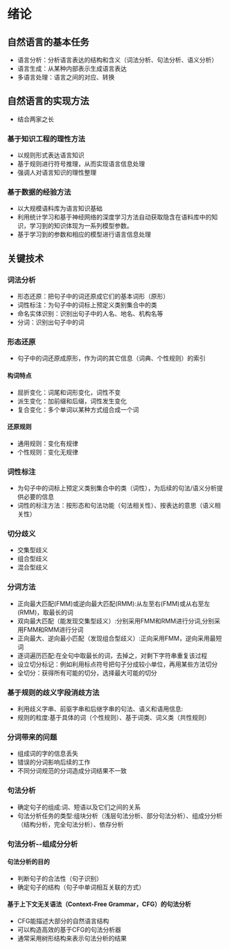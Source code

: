 # 绪论
## 自然语言的基本任务
* 语言分析：分析语言表达的结构和含义（词法分析、句法分析、语义分析）
* 语言生成：从某种内部表示生成语言表达
* 多语言处理：语言之间的对应、转换

## 自然语言的实现方法
* 结合两家之长
### 基于知识工程的理性方法
* 以规则形式表达语言知识
* 基于规则进行符号推理，从而实现语言信息处理
* 强调人对语言知识的理性整理
### 基于数据的经验方法
* 以大规模语料库为语言知识基础
* 利用统计学习和基于神经网络的深度学习方法自动获取隐含在语料库中的知识，学习到的知识体现为一系列模型参数。
* 基于学习到的参数和相应的模型进行语言信息处理

## 关键技术
### 词法分析
* 形态还原：把句子中的词还原成它们的基本词形（原形）
* 词性标注：为句子中的词标上预定义类别集合中的类
* 命名实体识别：识别出句子中的人名、地名、机构名等
* 分词：识别出句子中的词

### 形态还原
* 句子中的词还原成原形，作为词的其它信息（词典、个性规则）的索引
#### 构词特点
* 屈折变化：词尾和词形变化，词性不变
* 派生变化：加前缀和后缀，词性发生变化
* 复合变化：多个单词以某种方式组合成一个词
####  还原规则
* 通用规则：变化有规律
* 个性规则：变化无规律

### 词性标注
* 为句子中的词标上预定义类别集合中的类（词性），为后续的句法/语义分析提供必要的信息
* 词性的标注方法：按形态和句法功能（句法相关性）、按表达的意思（语义相关性）

### 切分歧义
* 交集型歧义
* 组合型歧义
* 混合型歧义

### 分词方法
* 正向最大匹配(FMM)或逆向最大匹配(RMM):从左至右(FMM)或从右至左(RMM)，取最长的词
* 双向最大匹配（能发现交集型歧义）:分别采用FMM和RMM进行分词,分别采用FMM和RMM进行分词
* 正向最大、逆向最小匹配（发现组合型歧义）:正向采用FMM，逆向采用最短词
* 逐词遍历匹配:在全句中取最长的词，去掉之，对剩下字符串重复该过程
* 设立切分标记：例如利用标点符号把句子分成较小单位，再用某些方法切分
* 全切分：获得所有可能的切分，选择最大可能的切分

### 基于规则的歧义字段消歧方法
* 利用歧义字串、前驱字串和后继字串的句法、语义和语用信息:
* 规则的粒度:基于具体的词（个性规则）、基于词类、词义类（共性规则）

### 分词带来的问题
* 组成词的字的信息丢失
* 错误的分词影响后续的工作
* 不同分词规范的分词造成分词结果不一致

### 句法分析
* 确定句子的组成:词、短语以及它们之间的关系
* 句法分析任务的类型:组块分析（浅层句法分析、部分句法分析）、组成分分析（结构分析，完全句法分析）、依存分析

### 句法分析--组成分分析
#### 句法分析的目的
* 判断句子的合法性（句子识别）
* 确定句子的结构（句子中单词相互关联的方式）
#### 基于上下文无关语法（Context-Free Grammar，CFG）的句法分析
* CFG能描述大部分的自然语言结构
* 可以构造高效的基于CFG的句法分析器
* 通常采用树形结构来表示句法分析的结果


